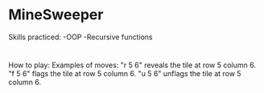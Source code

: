 # MineSweeper
Skills practiced:
-OOP
-Recursive functions
#
How to play:
Examples of moves:
"r 5 6" reveals the tile at row 5 column 6.
"f 5 6" flags the tile at row 5 column 6.
"u 5 6" unflags the tile at row 5 column 6.
#
